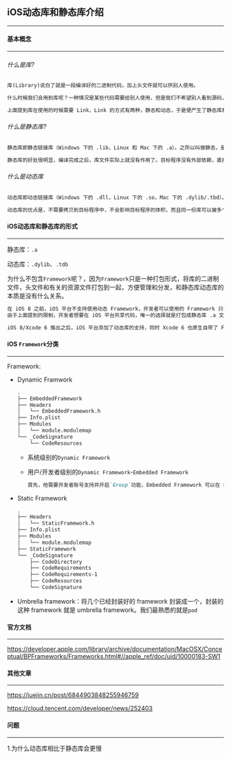 ## iOS动态库和静态库介绍

----



#### 基本概念

-----

###### 什么是库?

```markdown
库(Library)说白了就是一段编译好的二进制代码，加上头文件就可以供别人使用。

什么时候我们会用到库呢？一种情况是某些代码需要给别人使用，但是我们不希望别人看到源码，就需要以库的形式进行封装，只暴露出头文件。另外一种情况是，对于某些不会进行大的改动的代码，我们想减少编译的时间，就可以把它打包成库，因为库是已经编译好的二进制了，编译的时候只需要 Link 一下，不会浪费编译时间。

上面提到库在使用的时候需要 Link，Link 的方式有两种，静态和动态，于是便产生了静态库和动态库。
```



###### 什么是静态库?

```markdown
静态库即静态链接库（Windows 下的 .lib，Linux 和 Mac 下的 .a）。之所以叫做静态，是因为静态库在编译的时候会被直接拷贝一份，复制到目标程序里，这段代码在目标程序里就不会再改变了。

静态库的好处很明显，编译完成之后，库文件实际上就没有作用了。目标程序没有外部依赖，直接就可以运行。当然其缺点也很明显，就是会使用目标程序的体积增大。
```



###### 什么是动态库

````markdown
动态库即动态链接库（Windows 下的 .dll，Linux 下的 .so，Mac 下的 .dylib/.tbd）。与静态库相反，动态库在编译时并不会被拷贝到目标程序中，目标程序中只会存储指向动态库的引用。等到程序运行时，动态库才会被真正加载进来。

动态库的优点是，不需要拷贝到目标程序中，不会影响目标程序的体积，而且同一份库可以被多个程序使用（因为这个原因，动态库也被称作共享库）。同时，运行时才载入的特性，也可以让我们随时对库进行替换，而不需要重新编译代码。动态库带来的问题主要是，动态载入会带来一部分性能损失
````



#### iOS动态库和静态库的形式

------

静态库：`.a`

动态库：`.dylib`、`.tdb`

为什么不包含`Framework`呢？，因为`Framework`只是一种打包形式，将库的二进制文件，头文件和有关的资源文件打包到一起，方便管理和分发，和静态库动态库的本质是没有什么关系。

```markdown
在 iOS 8 之前，iOS 平台不支持使用动态 Framework，开发者可以使用的 Framework 只有苹果自家的 UIKit.Framework，Foundation.Framework 等。因为 iOS 应用都是运行在沙盒当中，不同的程序之间不能共享代码，同时动态下载代码又是被苹果明令禁止的，没办法发挥出动态库的优势，实际上动态库也就没有存在的必要了。
由于上面提到的限制，开发者想要在 iOS 平台共享代码，唯一的选择就是打包成静态库 .a 文件，同时附上头文件。

iOS 8/Xcode 6 推出之后，iOS 平台添加了动态库的支持，同时 Xcode 6 也原生自带了 Framework 支持。
```





#### iOS `Framework`分类

-------

Framework:

- Dynamic Framwork

  ```markdown
  .
  ├── EmbeddedFramework
  ├── Headers
  │   └── EmbeddedFramework.h
  ├── Info.plist
  ├── Modules
  │   └── module.modulemap
  └── _CodeSignature
      └── CodeResources
  ```

  - 系统级别的`Dynamic Framework`

  - 用户/开发者级别的`Dynamic Framework`-`Embedded Framework`

    ```markdown
    首先，他需要开发者账号支持并开启`Group`功能，Embedded Framework 可以在 Extension可执行文件 和 APP可执行文件 之间共享，但是不能像系统的动态库一样，在不同的 APP（进程） 中共享。Embedded Framework是iOS8引入的为了方便Extention和宿主APP公用一份代码库而引入的，Embedded Framework必须是Dynamic framework(在buildSeting中设置为Dynamic)
    ```

    

- Static Framework

  ```markdown
  .
  ├── Headers
  │   └── StaticFramework.h
  ├── Info.plist
  ├── Modules
  │   └── module.modulemap
  ├── StaticFramework
  └── _CodeSignature
      ├── CodeDirectory
      ├── CodeRequirements
      ├── CodeRequirements-1
      ├── CodeResources
      └── CodeSignature
  ```

  

- Umbrella framework：将几个已经封装好的 framework 封装成一个，封装的这种 framework 就是 umbrella framework。我们最熟悉的就是`pod`



#### 官方文档

-----

https://developer.apple.com/library/archive/documentation/MacOSX/Conceptual/BPFrameworks/Frameworks.html#//apple_ref/doc/uid/10000183-SW1



#### 其他文章

--------

https://juejin.cn/post/6844903848255946759

https://cloud.tencent.com/developer/news/252403



#### 问题

------

1.为什么动态库相比于静态库会更慢



